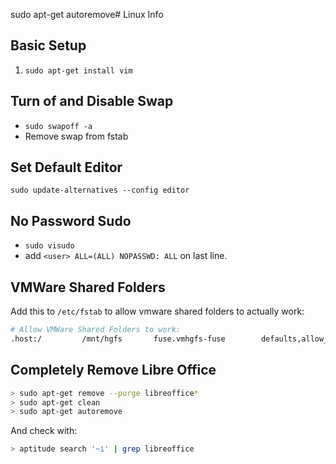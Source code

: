 sudo apt-get autoremove# Linux Info

## Basic Setup
1. `sudo apt-get install vim`

## Turn of and Disable Swap
* `sudo swapoff -a`
* Remove swap from fstab

## Set Default Editor
`sudo update-alternatives --config editor`

## No Password Sudo
* `sudo visudo`
* add `<user> ALL=(ALL) NOPASSWD: ALL` on last line.

## VMWare Shared Folders
Add this to `/etc/fstab` to allow vmware shared folders to actually work:
```bash
# Allow VMWare Shared Folders to work:
.host:/         /mnt/hgfs       fuse.vmhgfs-fuse        defaults,allow_other,uid=1000   0       0
```
## Completely Remove Libre Office
```bash
> sudo apt-get remove --purge libreoffice*
> sudo apt-get clean
> sudo apt-get autoremove
```
And check with:
```bash
> aptitude search '~i' | grep libreoffice
```
